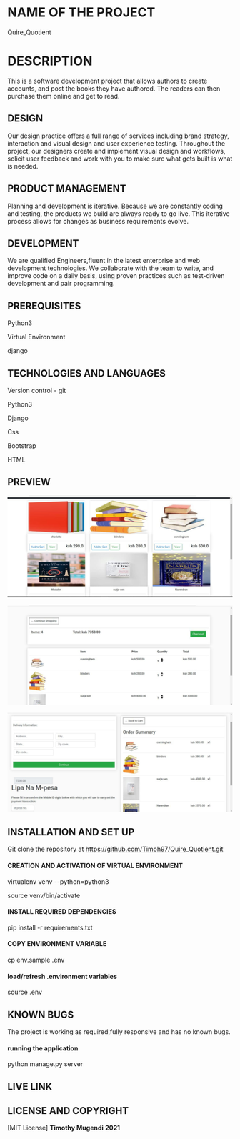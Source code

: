 # NAME OF THE PROJECT
Quire_Quotient
# DESCRIPTION
This is a software development project that allows authors to create accounts, and post the books they have authored. The readers can then purchase them online and get to read.
## DESIGN
Our design practice offers a full range of services including brand strategy, interaction and visual design and user experience testing.
Throughout the project, our designers create and implement visual design and workflows, solicit user feedback and work with you to make sure what gets built is what is needed.

## PRODUCT MANAGEMENT
Planning and development is iterative. Because we are constantly coding and testing, the products we build are always ready to go live. 
This iterative process allows for changes as business requirements evolve.
## DEVELOPMENT
We are qualified Engineers,fluent in the latest enterprise and web development technologies.
We collaborate with the team to write, and improve code on a daily basis, using proven practices such as test-driven development and pair programming.
## PREREQUISITES
Python3

Virtual Environment

django

## TECHNOLOGIES AND LANGUAGES

Version control - git 

Python3

Django

Css 

Bootstrap

HTML

## PREVIEW

![Books Page](https://github.com/Timoh97/Quire_Quotient/blob/master/static/Images/Home.jpg)

![Cart Total](https://github.com/Timoh97/Quire_Quotient/blob/master/static/Images/cart.jpg)

![Checkout Page](https://github.com/Timoh97/Quire_Quotient/blob/master/static/Images/checkout.jpg)


## INSTALLATION AND SET UP

Git clone the repository at https://github.com/Timoh97/Quire_Quotient.git


#### CREATION AND ACTIVATION OF VIRTUAL ENVIRONMENT

virtualenv venv --python=python3

source venv/bin/activate

#### INSTALL REQUIRED DEPENDENCIES

pip install -r requirements.txt

#### COPY ENVIRONMENT VARIABLE

cp env.sample .env

#### load/refresh .environment variables

source .env

## KNOWN BUGS
The project is working as required,fully responsive and has no known bugs.

#### running the application

python manage.py server

## LIVE LINK

 ## LICENSE AND COPYRIGHT
[MIT License] **Timothy Mugendi** **2021**